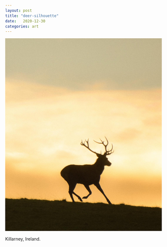 ```yaml
---
layout: post
title: "deer-silhouette"
date:   2020-12-30
categories: art
---
```


![deer-silhouette](/img/arts/deer-silhouette.jpg)

<span class='image-details'>
Killarney, Ireland.
</span>
